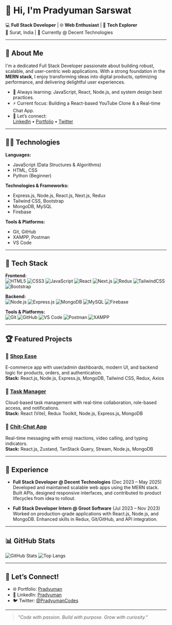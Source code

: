 # 👋 Hi, I'm Pradyuman Sarswat

💻 **Full Stack Developer** | 🌐 **Web Enthusiast** | 🧠 **Tech Explorer**  
📍 Surat, India | 🏢 Currently @ Decent Technologies

---

## 🚀 About Me

I'm a dedicated Full Stack Developer passionate about building robust, scalable, and user-centric web applications. With a strong foundation in the **MERN stack**, I enjoy transforming ideas into digital products, optimizing performance, and delivering delightful user experiences.

- 🌱 Always learning: JavaScript, React, Node.js, and system design best practices.
- ⚡ Current focus: Building a React-based YouTube Clone & a Real-time Chat App.
- 🤝 Let’s connect:  
  [LinkedIn](https://www.linkedin.com/in/pradyuman-sarswat/) • [Portfolio](https://portfolio-pradyumansarswats-projects.vercel.app/) • [Twitter](https://x.com/PradyumanCodes)

---

## 🧑‍💻 Technologies

**Languages:**  
- JavaScript (Data Structures & Algorithms)
- HTML, CSS
- Python (Beginner)

**Technologies & Frameworks:**  
- Express.js, Node.js, React.js, Next.js, Redux  
- Tailwind CSS, Bootstrap  
- MongoDB, MySQL  
- Firebase

**Tools & Platforms:**  
- Git, GitHub  
- XAMPP, Postman  
- VS Code

---

## 🧰 Tech Stack

**Frontend:**  
![HTML5](https://img.shields.io/badge/HTML5-E34F26?logo=html5&logoColor=white)
![CSS3](https://img.shields.io/badge/CSS3-1572B6?logo=css3&logoColor=white)
![JavaScript](https://img.shields.io/badge/JavaScript-F7DF1E?logo=javascript&logoColor=black)
![React](https://img.shields.io/badge/React-20232A?logo=react&logoColor=61DAFB)
![Next.js](https://img.shields.io/badge/Next.js-000000?logo=nextdotjs&logoColor=white)
![Redux](https://img.shields.io/badge/Redux-593D88?logo=redux&logoColor=white)
![TailwindCSS](https://img.shields.io/badge/Tailwind-38B2AC?logo=tailwind-css&logoColor=white)
![Bootstrap](https://img.shields.io/badge/Bootstrap-7952B3?logo=bootstrap&logoColor=white)

**Backend:**  
![Node.js](https://img.shields.io/badge/Node.js-339933?logo=node.js&logoColor=white)
![Express.js](https://img.shields.io/badge/Express.js-000000?logo=express&logoColor=white)
![MongoDB](https://img.shields.io/badge/MongoDB-4EA94B?logo=mongodb&logoColor=white)
![MySQL](https://img.shields.io/badge/MySQL-4479A1?logo=mysql&logoColor=white)
![Firebase](https://img.shields.io/badge/Firebase-FFCA28?logo=firebase&logoColor=black)

**Tools & Platforms:**  
![Git](https://img.shields.io/badge/Git-F05032?logo=git&logoColor=white)
![GitHub](https://img.shields.io/badge/GitHub-181717?logo=github&logoColor=white)
![VS Code](https://img.shields.io/badge/VS--Code-007ACC?logo=visual-studio-code&logoColor=white)
![Postman](https://img.shields.io/badge/Postman-FF6C37?logo=postman&logoColor=white)
![XAMPP](https://img.shields.io/badge/XAMPP-FB7A24?logo=xampp&logoColor=white)

---

## 🏆 Featured Projects

### 🔹 [Shop Ease](https://github.com/Pradyumansarswat/myecommerceproject)  
E-commerce app with user/admin dashboards, modern UI, and backend logic for products, orders, and authentication.  
**Stack:** React.js, Node.js, Express.js, MongoDB, Tailwind CSS, Redux, Axios

### 🔹 [Task Manager](https://github.com/Pradyumansarswat/TaskManager)  
Cloud-based task management with real-time collaboration, role-based access, and notifications.  
**Stack:** React (Vite), Redux Toolkit, Node.js, Express.js, MongoDB

### 🔹 [Chit-Chat App](https://github.com/Pradyumansarswat/Chit-Chat)  
Real-time messaging with emoji reactions, video calling, and typing indicators.  
**Stack:** React.js, Zustand, TanStack Query, Stream, Node.js, MongoDB

---

## 🧩 Experience

- **Full Stack Developer @ Decent Technologies** (Dec 2023 – May 2025)  
  Developed and maintained scalable web apps using the MERN stack. Built APIs, designed responsive interfaces, and contributed to product lifecycles from idea to rollout.

- **Full Stack Developer Intern @ Groot Software** (Jul 2023 – Nov 2023)  
  Worked on production-grade applications with React.js, Node.js, and MongoDB. Enhanced skills in Redux, Git/GitHub, and API integration.

---

## 📊 GitHub Stats

![GitHub Stats](https://github-readme-stats.vercel.app/api?username=Pradyumansarswat&show_icons=true&theme=tokyonight)
![Top Langs](https://github-readme-stats.vercel.app/api/top-langs/?username=Pradyumansarswat&layout=compact&theme=tokyonight)

---

## 🔗 Let’s Connect!

- 🌐 Portfolio: [Pradyuman ](https://portfolio-pradyumansarswats-projects.vercel.app/)
- 💼 LinkedIn: [Pradyuman ](https://www.linkedin.com/in/pradyuman-sarswat/)
- 🐦 Twitter: [@PradyumanCodes](https://x.com/PradyumanCodes)

---

> _"Code with passion. Build with purpose. Grow with curiosity."_
